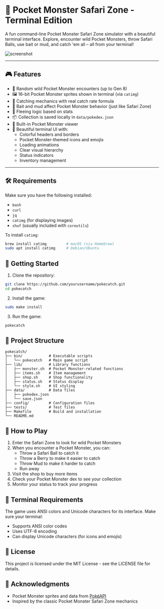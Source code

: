 # 🐾 Pocket Monster Safari Zone - Terminal Edition

A fun command-line Pocket Monster Safari Zone simulator with a beautiful terminal interface. Explore, encounter wild Pocket Monsters, throw Safari Balls, use bait or mud, and catch 'em all – all from your terminal!

![screenshot](assets/screenshot.png) <!-- optional if you add one -->

---

## 🎮 Features

- 🎲 Random wild Pocket Monster encounters (up to Gen 8)
- 🖼 16-bit Pocket Monster sprites shown in terminal (via `catimg`)
- 🎯 Catching mechanics with real catch rate formula
- 🍓 Bait and mud affect Pocket Monster behavior (just like Safari Zone)
- 🏃 Fleeing logic based on stats
- 📦 Collection is saved locally in `data/pokedex.json`
- 📖 Built-in Pocket Monster viewer
- 🎨 Beautiful terminal UI with:
  - Colorful headers and borders
  - Pocket Monster-themed icons and emojis
  - Loading animations
  - Clear visual hierarchy
  - Status indicators
  - Inventory management

---

## 🛠 Requirements

Make sure you have the following installed:

- `bash`
- `curl`
- `jq`
- `catimg` (for displaying images)
- `shuf` (usually included with `coreutils`)

To install `catimg`:
```bash
brew install catimg         # macOS (via Homebrew)
sudo apt install catimg     # Debian/Ubuntu
```

## 🚀 Getting Started

1. Clone the repository:
```bash
git clone https://github.com/yourusername/pokecatch.git
cd pokecatch
```

2. Install the game:
```bash
sudo make install
```

3. Run the game:
```bash
pokecatch
```

## 📁 Project Structure

```
pokecatch/
├── bin/            # Executable scripts
│   └── pokecatch   # Main game script
├── lib/            # Library functions
│   ├── monster.sh  # Pocket Monster-related functions
│   ├── items.sh    # Item management
│   ├── shop.sh     # Shop functionality
│   ├── status.sh   # Status display
│   └── style.sh    # UI styling
├── data/           # Data files
│   ├── pokedex.json
│   └── save.json
├── config/         # Configuration files
├── tests/          # Test files
├── Makefile        # Build and installation
└── README.md
```

## 🎯 How to Play

1. Enter the Safari Zone to look for wild Pocket Monsters
2. When you encounter a Pocket Monster, you can:
   - Throw a Safari Ball to catch it
   - Throw a Berry to make it easier to catch
   - Throw Mud to make it harder to catch
   - Run away
3. Visit the shop to buy more items
4. Check your Pocket Monster dex to see your collection
5. Monitor your status to track your progress

## 🎨 Terminal Requirements

The game uses ANSI colors and Unicode characters for its interface. Make sure your terminal:
- Supports ANSI color codes
- Uses UTF-8 encoding
- Can display Unicode characters (for icons and emojis)

## 📝 License

This project is licensed under the MIT License - see the LICENSE file for details.

## 🙏 Acknowledgments

- Pocket Monster sprites and data from [PokéAPI](https://pokeapi.co/)
- Inspired by the classic Pocket Monster Safari Zone mechanics
